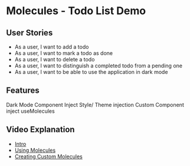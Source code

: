 # Molecules - Todo List Demo

## User Stories

-   As a user, I want to add a todo
-   As a user, I want to mark a todo as done
-   As a user, I want to delete a todo
-   As a user, I want to distinguish a completed todo from a pending one
-   As a user, I want to be able to use the application in dark mode

## Features

Dark Mode
Component Inject
Style/ Theme injection
Custom Component inject
useMolecules

## Video Explanation

-   [Intro](https://www.loom.com/share/e4d99cb1539e449fad758d22bee44c1d)
-   [Using Molecules](https://www.loom.com/share/5375648d11824622b4716bbd25aa9436)
-   [Creating Custom Molecules](https://www.loom.com/share/24ec277f08ae4c6fa6a9a2730c33226a)
